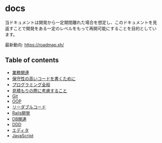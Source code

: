 # docs
当ドキュメントは開発から一定期間離れた場合を想定し、このドキュメントを見返すことで開発をある一定のレベルをもって再開可能にすることを目的としています。

<!-- 参考: https://gist.github.com/rikoroku/8bebb777f3bf252918b557c7984ba703 --->

最新動向: https://roadmap.sh/

## Table of contents

- [業務関連](https://github.com/rikoroku/docs/wiki/%E6%A5%AD%E5%8B%99%E9%96%A2%E9%80%A3)
- [保守性の高いコードを書くために](https://github.com/rikoroku/docs/wiki/%E4%BF%9D%E5%AE%88%E6%80%A7%E3%81%AE%E9%AB%98%E3%81%84%E3%82%B3%E3%83%BC%E3%83%89%E3%82%92%E6%9B%B8%E3%81%8F%E3%81%9F%E3%82%81%E3%81%AB)
- [プログラミング全般](https://github.com/rikoroku/docs/wiki/%E3%83%97%E3%83%AD%E3%82%B0%E3%83%A9%E3%83%9F%E3%83%B3%E3%82%B0%E5%85%A8%E8%88%AC)
- [見積もりの際に考慮すること](https://github.com/rikoroku/docs/wiki/WIP-%E8%A6%8B%E7%A9%8D%E3%82%82%E3%82%8A%E3%81%AE%E9%9A%9B%E3%81%AB%E8%80%83%E6%85%AE%E3%81%99%E3%82%8B%E3%81%93%E3%81%A8)
- [Git](https://github.com/rikoroku/docs/wiki/Git)
- [OOP](https://github.com/rikoroku/docs/wiki/OOP)
- [リーダブルコード](https://github.com/rikoroku/docs/wiki/%E3%83%AA%E3%83%BC%E3%83%80%E3%83%96%E3%83%AB%E3%82%B3%E3%83%BC%E3%83%89)
- [Rails開発](https://github.com/rikoroku/docs/wiki/Rails%E9%96%8B%E7%99%BA)
- [DB関連](https://github.com/rikoroku/docs/wiki/DB%E9%96%A2%E9%80%A3)
- [DDD](https://github.com/rikoroku/docs/wiki/DDD)
- [エディタ](https://github.com/rikoroku/docs/wiki/%E3%82%A8%E3%83%87%E3%82%A3%E3%82%BF)
- [JavaScript](https://github.com/rikoroku/docs/wiki/JavaScript)
